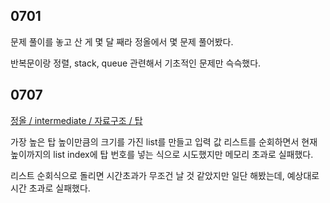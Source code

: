 ## 0701

문제 풀이를 놓고 산 게 몇 달 째라 정올에서 몇 문제 풀어봤다.

반복문이랑 정렬, stack, queue 관련해서 기초적인 문제만 슥슥했다.



## 0707

[정올 / intermediate / 자료구조 / 탑](../Jungol/Intermediate_Coder/자료구조/1809_탑/README.md)

가장 높은 탑 높이만큼의 크기를 가진 list를 만들고 입력 값 리스트를 순회하면서 현재 높이까지의 list index에 탑 번호를 넣는 식으로 시도했지만 메모리 초과로 실패했다.

리스트 순회식으로 돌리면 시간초과가 무조건 날 것 같았지만 일단 해봤는데, 예상대로 시간 초과로 실패했다.
